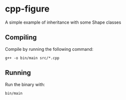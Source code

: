# cpp-figure

A simple example of inheritance with some Shape classes

## Compiling

Compile by running the following command:

```
g++ -o bin/main src/*.cpp
```

## Running

Run the binary with:

```
bin/main
```
